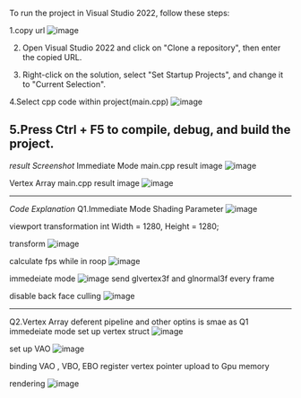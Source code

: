 To run the project in Visual Studio 2022, follow these steps:

1.copy url
![image](https://github.com/user-attachments/assets/0ce48711-a0ad-4ae0-af29-f7ecd43c26fe)

2. Open Visual Studio 2022 and click on "Clone a repository", then enter the copied URL.

3. Right-click on the solution, select "Set Startup Projects", and change it to "Current Selection".

4.Select cpp code within project(main.cpp)
![image](https://github.com/user-attachments/assets/08f067fb-3c27-4d48-9b56-4b2903c9883d)

5.Press Ctrl + F5 to compile, debug, and build the project.
------------------------------------------------------------------------------------------------------
*result Screenshot*
Immediate Mode
main.cpp result image
![image](https://github.com/user-attachments/assets/b02beaa6-0f2f-4fca-8cc3-97fac3bd5d04)

Vertex Array
main.cpp result image
![image](https://github.com/user-attachments/assets/0d948f4b-14ee-4549-8868-c2b7e6a0782b)

------------------------------------------------------------------------------------------------------
*Code Explanation*
Q1.Immediate Mode
Shading Parameter
![image](https://github.com/user-attachments/assets/801a9044-5baf-4e74-bed4-f2cf51447224)

viewport transformation
int Width = 1280, Height = 1280;

transform
![image](https://github.com/user-attachments/assets/493c3b54-a7f7-416b-81a5-e5f177327199)

calculate fps while in roop
![image](https://github.com/user-attachments/assets/886d4aa0-6ec7-45f2-a1b8-94bbae177953)

immedeiate mode
![image](https://github.com/user-attachments/assets/0cf2a916-34ad-4cd4-83fd-7b34c47e8e7b)
send glvertex3f and glnormal3f every frame

disable back face culling
![image](https://github.com/user-attachments/assets/bba2cf4f-9b21-4f55-936d-af0bfcb0309d)

--------------------------------------------------------------------------------------------------------
Q2.Vertex Array
deferent pipeline  and other optins is smae as Q1 immedeiate mode
set up vertex struct
![image](https://github.com/user-attachments/assets/ea07db09-da5a-489c-9db3-3e3be3fb731d)

set up VAO
![image](https://github.com/user-attachments/assets/596a410a-302f-4b8f-a7ce-00ba15e72caf)

binding VAO , VBO, EBO
register vertex pointer
upload to Gpu memory 

rendering
![image](https://github.com/user-attachments/assets/68882948-5fb8-4f3b-a586-cf8eb3d2a1bf)
